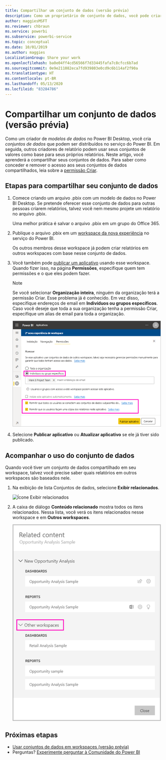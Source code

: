 ```yaml
---
title: Compartilhar um conjunto de dados (versão prévia)
description: Como um proprietário de conjunto de dados, você pode criar e compartilhar seus conjuntos de dados para que outras pessoas possam usá-los. Saiba como compartilhá-los.
author: maggiesMSFT
ms.reviewer: chbraun
ms.service: powerbi
ms.subservice: powerbi-service
ms.topic: conceptual
ms.date: 10/01/2019
ms.author: maggies
LocalizationGroup: Share your work
ms.openlocfilehash: ba0e04ff4cd56566f7d33445fafa7c8cfcc6b7ad
ms.sourcegitcommit: 0e9e211082eca7fd939803e0cd9c6b114af2f90a
ms.translationtype: HT
ms.contentlocale: pt-BR
ms.lasthandoff: 05/13/2020
ms.locfileid: "83284786"
---
```

# <a name="share-a-dataset-preview"></a>Compartilhar um conjunto de dados (versão prévia)

Como um criador de *modelos de dados* no Power BI Desktop, você cria *conjuntos de dados* que podem ser distribuídos no serviço do Power BI. Em seguida, outros criadores de relatório podem usar seus conjuntos de valores como base para seus próprios relatórios. Neste artigo, você aprenderá a compartilhar seus conjuntos de dados. Para saber como conceder e remover o acesso aos seus conjuntos de dados compartilhados, leia sobre a [permissão Criar](service-datasets-build-permissions.md).

## <a name="steps-to-sharing-your-dataset"></a>Etapas para compartilhar seu conjunto de dados

1. Comece criando um arquivo .pbix com um modelo de dados no Power BI Desktop. Se pretende oferecer esse conjunto de dados para outras pessoas criarem relatórios, talvez você nem mesmo projete um relatório no arquivo .pbix.

    Uma melhor prática é salvar o arquivo .pbix em um grupo do Office 365.

1. Publique o arquivo .pbix em um [workspace da nova experiência](../collaborate-share/service-create-the-new-workspaces.md) no serviço do Power BI.
    
    Os outros membros desse workspace já podem criar relatórios em outros workspaces com base nesse conjunto de dados.

1. Você também pode [publicar um aplicativo](../collaborate-share/service-create-distribute-apps.md) usando esse workspace. Quando fizer isso, na página **Permissões**, especifique quem tem permissões e o que eles podem fazer.

    > [!NOTE]
    > Se você selecionar **Organização inteira**, ninguém da organização terá a permissão Criar. Esse problema já é conhecido. Em vez disso, especifique endereços de email em **Indivíduos ou grupos específicos**.  Caso você deseje que toda a sua organização tenha a permissão Criar, especifique um alias de email para toda a organização.

    ![Definir as permissões do aplicativo](media/service-datasets-build-permissions/power-bi-dataset-app-permission-new-look.png)

1. Selecione **Publicar aplicativo** ou **Atualizar aplicativo** se ele já tiver sido publicado.

## <a name="track-your-dataset-usage"></a>Acompanhar o uso do conjunto de dados

Quando você tiver um conjunto de dados compartilhado em seu workspace, talvez você precise saber quais relatórios em outros workspaces são baseados nele.

1. Na exibição de lista Conjuntos de dados, selecione **Exibir relacionados**.

    ![Ícone Exibir relacionados](media/service-datasets-build-permissions/power-bi-dataset-view-related-to-dataset.png)

1. A caixa de diálogo **Conteúdo relacionado** mostra todos os itens relacionados. Nessa lista, você verá os itens relacionados nesse workspace e em **Outros workspaces**.
 
    ![Caixa de diálogo Conteúdo relacionado](media/service-datasets-build-permissions/power-bi-dataset-related-workspaces.png)

## <a name="next-steps"></a>Próximas etapas

- [Usar conjuntos de dados em workspaces (versão prévia)](service-datasets-across-workspaces.md)
- Perguntas? [Experimente perguntar à Comunidade do Power BI](https://community.powerbi.com/)
